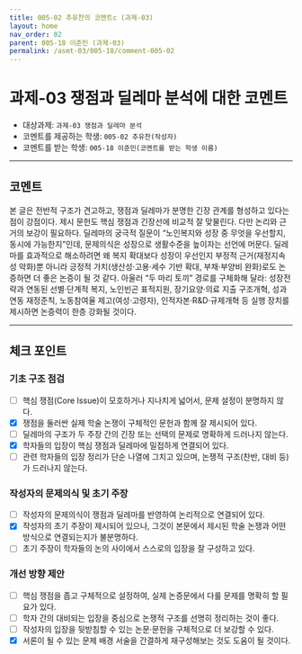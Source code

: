 ```yaml
---
title: 005-02 추유찬의 코멘트c (과제-03) 
layout: home
nav_order: 02
parent: 005-18 이준민 (과제-03)
permalink: /asmt-03/005-18/comment-005-02
---
```


# 과제-03 쟁점과 딜레마 분석에 대한 코멘트

- 대상과제: `과제-03 쟁점과 딜레마 분석`
- 코멘트를 제공하는 학생: `005-02 추유찬(작성자)` 
- 코멘트를 받는 학생: `005-18 이준민(코멘트를 받는 학생 이름)` 

---

## 코멘트

본 글은 전반적 구조가 견고하고, 쟁점과 딜레마가 분명한 긴장 관계를 형성하고 있다는 점이 강점이다. 제시 문헌도 핵심 쟁점과 긴장선에 비교적 잘 맞물린다. 다만 논리와 근거의 보강이 필요하다. 딜레마의 궁극적 질문이 “노인복지와 성장 중 무엇을 우선할지, 동시에 가능한지”인데, 문제의식은 성장으로 생활수준을 높이자는 선언에 머문다. 딜레마를 효과적으로 해소하려면 왜 복지 확대보다 성장이 우선인지 부정적 근거(재정지속성 악화)뿐 아니라 긍정적 가치(생산성·고용·세수 기반 확대, 부채·부양비 완화)로도 논증하면 더 좋은 논증이 될 것 같다. 아울러 “두 마리 토끼” 경로를 구체화해 달라: 성장전략과 연동된 선별·단계적 복지, 노인빈곤 표적지원, 장기요양·의료 지출 구조개혁, 성과연동 재정준칙, 노동참여율 제고(여성·고령자), 인적자본·R&D·규제개혁 등 실행 장치를 제시하면 논증력이 한층 강화될 것이다.

---

## 체크 포인트

### **기초 구조 점검**
- [ ] 핵심 쟁점(Core Issue)이 모호하거나 지나치게 넓어서, 문제 설정이 분명하지 않다.
- [x] 쟁점을 둘러싼 실제 학술 논쟁이 구체적인 문헌과 함께 잘 제시되어 있다.
- [ ] 딜레마의 구조가 두 주장 간의 긴장 또는 선택의 문제로 명확하게 드러나지 않는다.
- [x] 학자들의 입장이 핵심 쟁점과 딜레마에 밀접하게 연결되어 있다.
- [ ] 관련 학자들의 입장 정리가 단순 나열에 그치고 있으며, 논쟁적 구조(찬반, 대비 등)가 드러나지 않는다.

### **작성자의 문제의식 및 초기 주장**
- [ ] 작성자의 문제의식이 쟁점과 딜레마를 반영하여 논리적으로 연결되어 있다.
- [x] 작성자의 초기 주장이 제시되어 있으나, 그것이 본문에서 제시된 학술 논쟁과 어떤 방식으로 연결되는지가 불분명하다.
- [ ] 초기 주장이 학자들의 논의 사이에서 스스로의 입장을 잘 구성하고 있다.

### **개선 방향 제안**
- [ ] 핵심 쟁점을 좁고 구체적으로 설정하여, 실제 논증문에서 다룰 문제를 명확히 할 필요가 있다.
- [ ] 학자 간의 대비되는 입장을 중심으로 논쟁적 구조를 선명히 정리하는 것이 좋다.
- [ ] 작성자의 입장을 뒷받침할 수 있는 논문·문헌을 구체적으로 더 보강할 수 있다.
- [x] 서론이 될 수 있는 문제 배경 서술을 간결하게 재구성해보는 것도 도움이 될 것이다.